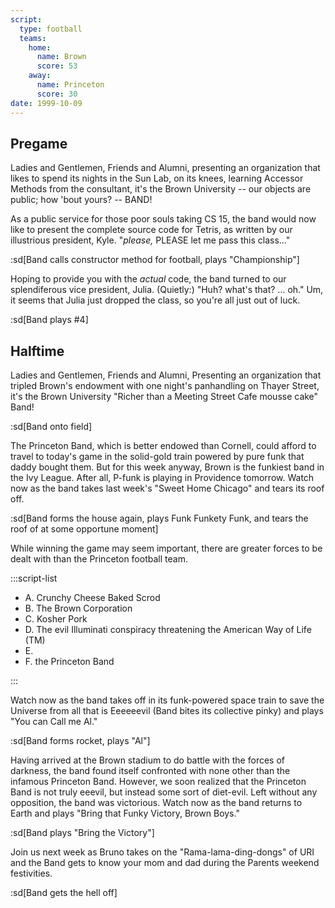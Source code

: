 ```yaml
---
script:
  type: football
  teams:
    home:
      name: Brown
      score: 53
    away:
      name: Princeton
      score: 30
date: 1999-10-09
---
```


## Pregame

Ladies and Gentlemen, Friends and Alumni, presenting an organization that likes to spend its nights in the Sun Lab, on its knees, learning Accessor Methods from the consultant, it's the Brown University -- our objects are public; how 'bout yours? -- BAND!

As a public service for those poor souls taking CS 15, the band would now like to present the complete source code for Tetris, as written by our illustrious president, Kyle. "_please,_ PLEASE let me pass this class..."

:sd[Band calls constructor method for football, plays "Championship"]

Hoping to provide you with the _actual_ code, the band turned to our splendiferous vice president, Julia. (Quietly:) "Huh? what's that? ... oh." Um, it seems that Julia just dropped the class, so you're all just out of luck.

:sd[Band plays #4]

## Halftime

Ladies and Gentlemen, Friends and Alumni, Presenting an organization that tripled Brown's endowment with one night's panhandling on Thayer Street, it's the Brown University "Richer than a Meeting Street Cafe mousse cake" Band!

:sd[Band onto field]

The Princeton Band, which is better endowed than Cornell, could afford to travel to today's game in the solid-gold train powered by pure funk that daddy bought them. But for this week anyway, Brown is the funkiest band in the Ivy League. After all, P-funk is playing in Providence tomorrow. Watch now as the band takes last week's "Sweet Home Chicago" and tears its roof off.

:sd[Band forms the house again, plays Funk Funkety Funk, and tears the roof of at some opportune moment]

While winning the game may seem important, there are greater forces to be dealt with than the Princeton football team.

:::script-list

- A. Crunchy Cheese Baked Scrod
- B. The Brown Corporation
- C. Kosher Pork
- D. The evil Illuminati conspiracy threatening the American Way of Life (TM)
- E.
- F. the Princeton Band

:::

Watch now as the band takes off in its funk-powered space train to save the Universe from all that is Eeeeeevil (Band bites its collective pinky) and plays "You can Call me Al."

:sd[Band forms rocket, plays "Al"]

Having arrived at the Brown stadium to do battle with the forces of darkness, the band found itself confronted with none other than the infamous Princeton Band. However, we soon realized that the Princeton Band is not truly eeevil, but instead some sort of diet-evil. Left without any opposition, the band was victorious. Watch now as the band returns to Earth and plays "Bring that Funky Victory, Brown Boys."

:sd[Band plays "Bring the Victory"]

Join us next week as Bruno takes on the "Rama-lama-ding-dongs" of URI and the Band gets to know your mom and dad during the Parents weekend festivities.

:sd[Band gets the hell off]
